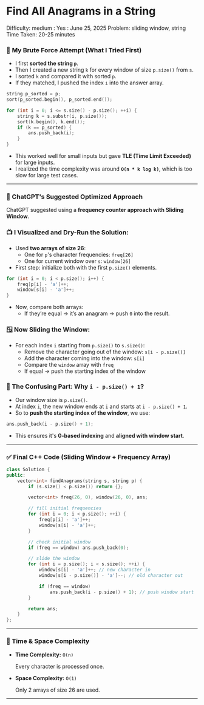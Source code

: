 # Find All Anagrams in a String

Difficulty: medium
 : Yes
: June 25, 2025
Problem: sliding window, string
Time Taken: 20-25 minutes

### 🧠 **My Brute Force Attempt (What I Tried First)**

- I first **sorted the string `p`**.
- Then I created a new string `k` for every window of size `p.size()` from `s`.
- I sorted `k` and compared it with sorted `p`.
- If they matched, I pushed the index `i` into the answer array.

```cpp
string p_sorted = p;
sort(p_sorted.begin(), p_sorted.end());

for (int i = 0; i <= s.size() - p.size(); ++i) {
    string k = s.substr(i, p.size());
    sort(k.begin(), k.end());
    if (k == p_sorted) {
        ans.push_back(i);
    }
}

```

- This worked well for small inputs but gave **TLE (Time Limit Exceeded)** for large inputs.
- I realized the time complexity was around **`O(n * k log k)`**, which is too slow for large test cases.

---

### 🤖 ChatGPT's Suggested Optimized Approach

ChatGPT suggested using a **frequency counter approach with Sliding Window**.

### 📺 I Visualized and Dry-Run the Solution:

- Used **two arrays of size 26**:
    - One for `p`'s character frequencies: `freq[26]`
    - One for current window over `s`: `window[26]`
- First step: initialize both with the first `p.size()` elements.

```cpp
for (int i = 0; i < p.size(); i++) {
    freq[p[i] - 'a']++;
    window[s[i] - 'a']++;
}

```

- Now, compare both arrays:
    - If they’re equal → it’s an anagram → push `0` into the result.

### 🪟 Now Sliding the Window:

- For each index `i` starting from `p.size()` to `s.size()`:
    - Remove the character going out of the window: `s[i - p.size()]`
    - Add the character coming into the window: `s[i]`
    - Compare the `window` array with `freq`
    - If equal → push the starting index of the window

### 🤯 The Confusing Part: Why `i - p.size() + 1`?

- Our window size is `p.size()`.
- At index `i`, the new window ends at `i` and starts at `i - p.size() + 1`.
- So to **push the starting index of the window**, we use:

```cpp
ans.push_back(i - p.size() + 1);

```

- This ensures it's **0-based indexing** and **aligned with window start**.

---

### ✅ Final C++ Code (Sliding Window + Frequency Array)

```cpp
class Solution {
public:
    vector<int> findAnagrams(string s, string p) {
        if (s.size() < p.size()) return {};

        vector<int> freq(26, 0), window(26, 0), ans;

        // fill initial frequencies
        for (int i = 0; i < p.size(); ++i) {
            freq[p[i] - 'a']++;
            window[s[i] - 'a']++;
        }

        // check initial window
        if (freq == window) ans.push_back(0);

        // slide the window
        for (int i = p.size(); i < s.size(); ++i) {
            window[s[i] - 'a']++; // new character in
            window[s[i - p.size()] - 'a']--; // old character out

            if (freq == window)
                ans.push_back(i - p.size() + 1); // push window start
        }

        return ans;
    }
};

```

---

### 🧩 Time & Space Complexity

- **Time Complexity:** `O(n)`
    
    Every character is processed once.
    
- **Space Complexity:** `O(1)`
    
    Only 2 arrays of size 26 are used.
    

---